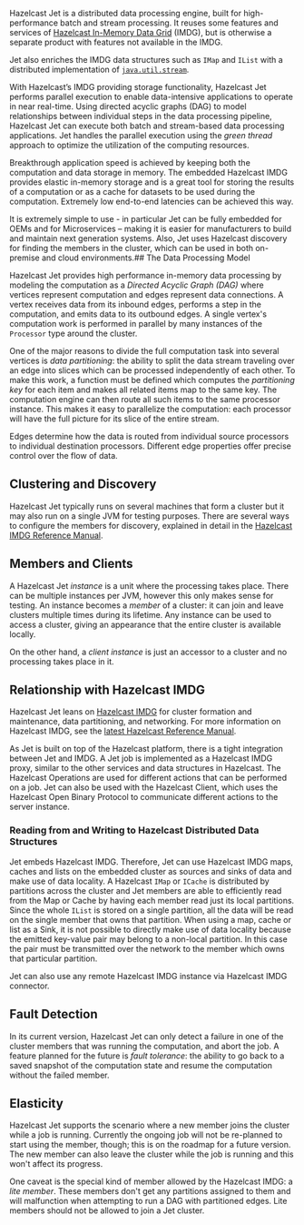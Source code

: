 Hazelcast Jet is a distributed data processing engine, built for
high-performance batch and stream processing. It reuses some features
and services of [Hazelcast In-Memory Data
Grid](http://www.hazelcast.org) (IMDG), but is otherwise a separate
product with features not available in the IMDG.

Jet also enriches the IMDG data structures such as `IMap` and `IList`
with a distributed implementation of
[`java.util.stream`](https://docs.oracle.com/javase/8/docs/api/java/util/stream/package-summary.html).


With Hazelcast’s IMDG providing storage functionality, Hazelcast
Jet performs parallel execution to enable data-intensive applications to
operate in near real-time. Using directed acyclic graphs (DAG) to model
relationships between individual steps in the data processing pipeline,
Hazelcast Jet can execute both batch and stream-based data processing
applications. Jet handles the parallel execution using the _green
thread_ approach to optimize the utilization of the computing resources.

Breakthrough application speed is achieved by keeping both the
computation and data storage in memory. The embedded Hazelcast IMDG
provides elastic in-memory storage and is a great tool for storing the
results of a computation or as a cache for datasets to be used during
the computation. Extremely low end-to-end latencies can be achieved this
way.

It is extremely simple to use - in particular Jet can be fully embedded
for OEMs and for Microservices – making it is easier for manufacturers
to build and maintain next generation systems. Also, Jet uses Hazelcast
discovery for finding the members in the cluster, which can be used in
both on-premise and cloud environments.## The Data Processing Model

Hazelcast Jet provides high performance in-memory data processing by
modeling the computation as a _Directed Acyclic Graph (DAG)_ where
vertices represent computation and edges represent data connections. A
vertex receives data from its inbound edges, performs a step in the
computation, and emits data to its outbound edges. A single vertex's
computation work is performed in parallel by many instances of the
`Processor` type around the cluster.

One of the major reasons to divide the full computation task into
several vertices is _data partitioning_: the ability to split the data
stream traveling over an edge into slices which can be processed
independently of each other. To make this work, a function must be
defined which computes the _partitioning key_ for each item and makes
all related items map to the same key. The computation engine can then
route all such items to the same processor instance. This makes it easy
to parallelize the computation: each processor will have the full
picture for its slice of the entire stream.

Edges determine how the data is routed from individual source processors
to individual destination processors. Different edge properties offer
precise control over the flow of data.

## Clustering and Discovery

Hazelcast Jet typically runs on several machines that form a cluster but
it may also run on a single JVM for testing purposes.
There are several ways to configure the members for discovery, explained
in detail in the [Hazelcast IMDG Reference
Manual](http://docs.hazelcast.org/docs/latest/manual/html-single/index.html#setting-up-clusters).

## Members and Clients

A Hazelcast Jet _instance_ is a unit where the processing takes place.
There can be multiple instances per JVM, however this only makes sense
for testing. An instance becomes a _member_ of a cluster: it can join
and leave clusters multiple times during its lifetime. Any instance can
be used to access a cluster, giving an appearance that the entire
cluster is available locally.

On the other hand, a _client instance_ is just an accessor to a cluster
and no processing takes place in it.

## Relationship with Hazelcast IMDG

Hazelcast Jet leans on [Hazelcast IMDG](http://www.hazelcast.org) for
cluster formation and maintenance, data partitioning, and networking.
For more information on Hazelcast IMDG, see the [latest Hazelcast
Reference Manual](http://docs.hazelcast.org/docs/latest/manual/html-single/index.html).

As Jet is built on top of the Hazelcast platform, there is a tight
integration between Jet and IMDG. A Jet job is implemented as a
Hazelcast IMDG proxy, similar to the other services and data structures
in Hazelcast. The Hazelcast Operations are used for different actions
that can be performed on a job. Jet can also be used with the Hazelcast
Client, which uses the Hazelcast Open Binary Protocol to communicate
different actions to the server instance.

### Reading from and Writing to Hazelcast Distributed Data Structures

Jet embeds Hazelcast IMDG. Therefore, Jet can use Hazelcast IMDG maps,
caches and lists on the embedded cluster as sources and sinks of data
and make use of data locality. A Hazelcast `IMap` or `ICache` is
distributed by partitions across the cluster and Jet members are able to
efficiently read from the Map or Cache by having each member read just
its local partitions. Since the whole `IList` is stored on a single
partition, all the data will be read on the single member that owns that
partition. When using a map, cache or list as a Sink, it is not possible
to directly make use of data locality because the emitted key-value pair
may belong to a non-local partition. In this case the pair must be
transmitted over the network to the member which owns that particular
partition.

Jet can also use any remote Hazelcast IMDG instance via Hazelcast IMDG
connector.

## Fault Detection

In its current version, Hazelcast Jet can only detect a failure in one
of the cluster members that was running the computation, and abort the
job. A feature planned for the future is _fault tolerance_: the ability
to go back to a saved snapshot of the computation state and resume the
computation without the failed member.

## Elasticity

Hazelcast Jet supports the scenario where a new member joins the cluster
while a job is running. Currently the ongoing job will not be re-planned
to start using the member, though; this is on the roadmap for a future
version. The new member can also leave the cluster while the job is
running and this won't affect its progress.

One caveat is the special kind of member allowed by the Hazelcast IMDG:
a _lite member_. These members don't get any partitions assigned to them
and will malfunction when attempting to run a DAG with partitioned
edges. Lite members should not be allowed to join a Jet cluster.
